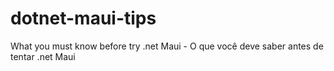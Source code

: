 # dotnet-maui-tips
What you must know before try .net Maui - O que você deve saber antes de tentar .net Maui
